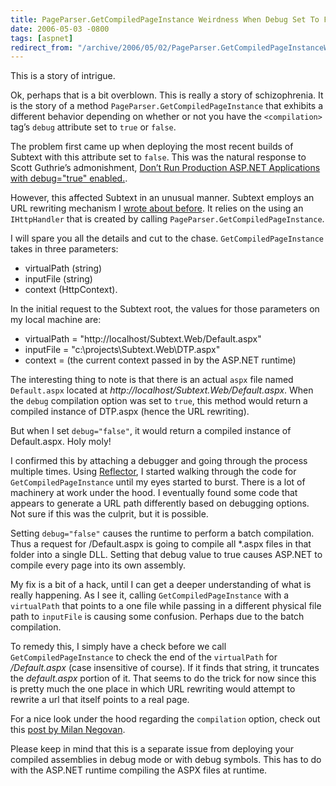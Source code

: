 ```yaml
---
title: PageParser.GetCompiledPageInstance Weirdness When Debug Set To False In Web.config
date: 2006-05-03 -0800
tags: [aspnet]
redirect_from: "/archive/2006/05/02/PageParser.GetCompiledPageInstanceWeirdnessWhenDebugSetToFalseInWeb.config.aspx/"
---
```


This is a story of intrigue.

Ok, perhaps that is a bit overblown. This is really a story of
schizophrenia. It is the story of a method
`PageParser.GetCompiledPageInstance` that exhibits a different behavior
depending on whether or not you have the `<compilation>` tag’s `debug`
attribute set to `true` or `false`.

The problem first came up when deploying the most recent builds of
Subtext with
this attribute set to `false`. This was the natural response to Scott
Guthrie’s admonishment, [Don’t Run Production ASP.NET Applications with
debug="true"
enabled.](http://weblogs.asp.net/scottgu/archive/2006/04/11/442448.aspx "Scott Guthrie's Admonishment").

However, this affected Subtext in an unusual manner. Subtext employs an
URL rewriting mechanism I [wrote about
before](https://haacked.com/archive/2006/02/23/TheSubtextAlternativeToUrlRewriting.aspx "Subtext Alternative to URL Rewriting").
It relies on the using an `IHttpHandler` that is created by calling
`PageParser.GetCompiledPageInstance`.

I will spare you all the details and cut to the chase.
`GetCompiledPageInstance` takes in three parameters:

-   virtualPath (string)
-   inputFile (string)
-   context (HttpContext).

In the initial request to the Subtext root, the values for those
parameters on my local machine are:

-   virtualPath = "http://localhost/Subtext.Web/Default.aspx"
-   inputFile = "c:\projects\Subtext.Web\DTP.aspx"
-   context = (the current context passed in by the ASP.NET runtime)

The interesting thing to note is that there is an actual `aspx` file
named `Default.aspx` located at
*http://localhost/Subtext.Web/Default.aspx*. When the `debug`
compilation option was set to `true`, this method would return a
compiled instance of DTP.aspx (hence the URL rewriting).

But when I set `debug="false"`, it would return a compiled instance of
Default.aspx. Holy moly!

I confirmed this by attaching a debugger and going through the process
multiple times. Using [Reflector](http://www.aisto.com/roeder/dotnet/),
I started walking through the code for `GetCompiledPageInstance` until
my eyes started to burst. There is a lot of machinery at work under the
hood. I eventually found some code that appears to generate a URL path
differently based on debugging options. Not sure if this was the
culprit, but it is possible.

Setting `debug="false"` causes the runtime to perform a batch
compilation. Thus a request for /Default.aspx is going to compile all
\*.aspx files in that folder into a single DLL. Setting that debug value
to true causes ASP.NET to compile every page into its own assembly.

My fix is a bit of a hack, until I can get a deeper understanding of
what is really happening. As I see it, calling `GetCompiledPageInstance`
with a `virtualPath` that points to a one file while passing in a
different physical file path to `inputFile` is causing some confusion.
Perhaps due to the batch compilation.

To remedy this, I simply have a check before we call
`GetCompiledPageInstance` to check the end of the `virtualPath` for
*/Default.aspx* (case insensitive of course). If it finds that string,
it truncates the *default.aspx* portion of it. That seems to do the
trick for now since this is pretty much the one place in which URL
rewriting would attempt to rewrite a url that itself points to a real
page.

For a nice look under the hood regarding the `compilation` option, check
out this [post by Milan
Negovan](http://www.aspnetresources.com/articles/debug_code_in_production.aspx "Beware of Deploying Debug Code In Production").

Please keep in mind that this is a separate issue from deploying your
compiled assemblies in debug mode or with debug symbols. This has to do
with the ASP.NET runtime compiling the ASPX files at runtime.

